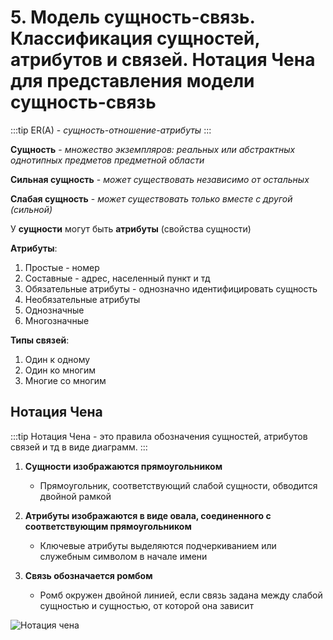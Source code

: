 # 5. Модель сущность-связь. Классификация сущностей, атрибутов и связей. Нотация Чена для представления модели сущность-связь

:::tip
ER(A) - _сущность-отношение-атрибуты_
:::

**Сущность** - _множество экземпляров: реальных или абстрактных однотипных предметов предметной области_

**Сильная сущность** - _может существовать независимо от остальных_

**Слабая сущность** - _может существовать только вместе с другой (сильной)_

У **сущности** могут быть **атрибуты** (свойства сущности)

**Атрибуты**:

1. Простые - номер
2. Составные - адрес, населенный пункт и тд
3. Обязательные атрибуты - однозначно идентифицировать сущность
4. Необязательные атрибуты
5. Однозначные
6. Многозначные

**Типы связей**:

1. Один к одному
2. Один ко многим
3. Многие со многим

## Нотация Чена

:::tip
Нотация Чена - это правила обозначения сущностей, атрибутов связей и тд в виде диаграмм.
:::

1. **Сущности изображаются прямоугольником**

    - Прямоугольник, соответствующий слабой сущности, обводится двойной рамкой

2. **Атрибуты изображаются в виде овала, соединенного с соответствующим прямоугольником**

    - Ключевые атрибуты выделяются подчеркиванием или служебным символом в начале имени

3. **Связь обозначается ромбом**

    - Ромб окружен двойной линией, если связь задана между слабой сущностью и сущностью, от которой она зависит

![Нотация чена](../../../images/chen-notation.jpg)

